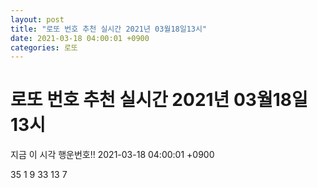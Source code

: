 ```yaml
---
layout: post
title: "로또 번호 추천 실시간 2021년 03월18일13시"
date: 2021-03-18 04:00:01 +0900
categories: 로또
---
```


# 로또 번호 추천 실시간 2021년 03월18일13시

지금 이 시각 행운번호!! 2021-03-18 04:00:01 +0900

 35  1  9  33  13  7 

